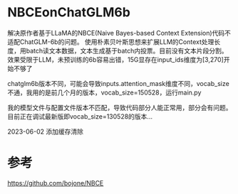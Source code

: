 # NBCEonChatGLM6b
解决原作者基于LLaMA的NBCE(Naive Bayes-based Context Extension)代码不适配ChatGLM-6b的问题。
使用朴素贝叶斯思想来扩展LLM的Context处理长度，用batch读文本数据，文本生成基于batch内投票。目前没有文本片段分割。
效果受限于LLM，未预训练的6b容易出错，15G显存在input_ids维度为[3,270]开始不够了

chatglm6b版本不同，可能会导致inputs.attention_mask维度不同，vocab_size不通，我用的是前几个月的版本，vocab_size=150528，运行main.py

我的模型文件与配置文件版本不匹配，导致代码部分人能正常用，部分会有问题。
目前正在调试最新版即vocab_size=130528的版本...


2023-06-02  添加缓存清除
# 参考
https://github.com/bojone/NBCE
